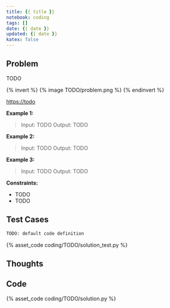 ```yaml
---
title: {{ title }}
notebook: coding
tags: []
date: {{ date }}
updated: {{ date }}
katex: false
---
```

## Problem

TODO

{% invert %}
{% image TODO/problem.png %}
{% endinvert %}

<https://todo>

**Example 1:**

> Input: TODO
> Output: TODO

**Example 2:**

> Input: TODO
> Output: TODO

**Example 3:**

> Input: TODO
> Output: TODO

**Constraints:**

- TODO
- TODO

## Test Cases

``` python
TODO: default code definition
```

{% asset_code coding/TODO/solution_test.py %}

## Thoughts

## Code

{% asset_code coding/TODO/solution.py %}
